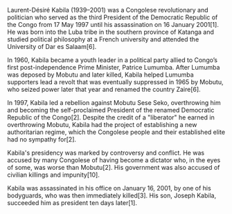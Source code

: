 Laurent-Désiré Kabila (1939–2001) was a Congolese revolutionary and politician who served as the third President of the Democratic Republic of the Congo from 17 May 1997 until his assassination on 16 January 2001[1]. He was born into the Luba tribe in the southern province of Katanga and studied political philosophy at a French university and attended the University of Dar es Salaam[6]. 

In 1960, Kabila became a youth leader in a political party allied to Congo’s first post-independence Prime Minister, Patrice Lumumba. After Lumumba was deposed by Mobutu and later killed, Kabila helped Lumumba supporters lead a revolt that was eventually suppressed in 1965 by Mobutu, who seized power later that year and renamed the country Zaire[6]. 

In 1997, Kabila led a rebellion against Mobutu Sese Seko, overthrowing him and becoming the self-proclaimed President of the renamed Democratic Republic of the Congo[2]. Despite the credit of a "liberator" he earned in overthrowing Mobutu, Kabila had the project of establishing a new authoritarian regime, which the Congolese people and their established elite had no sympathy for[2]. 

Kabila's presidency was marked by controversy and conflict. He was accused by many Congolese of having become a dictator who, in the eyes of some, was worse than Mobutu[2]. His government was also accused of civilian killings and impunity[10]. 

Kabila was assassinated in his office on January 16, 2001, by one of his bodyguards, who was then immediately killed[3]. His son, Joseph Kabila, succeeded him as president ten days later[1].

